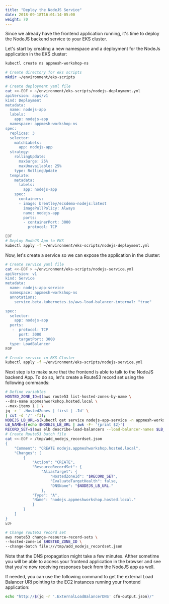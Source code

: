 ```yaml
---
title: "Deploy the NodeJS Service"
date: 2018-09-18T16:01:14-05:00
weight: 70
---
```

Since we already have the frontend application running, it's time to deploy the NodeJS backend service to your EKS cluster.


Let's start by creating a new namespace and a deployment for the NodeJs application in the EKS cluster:



```bash
kubectl create ns appmesh-workshop-ns

# Create directory for eks scripts
mkdir ~/environment/eks-scripts

# Create deployment yaml file
cat <<-EOF > ~/environment/eks-scripts/nodejs-deployment.yml
apiVersion: apps/v1
kind: Deployment
metadata:
  name: nodejs-app
  labels:
    app: nodejs-app
  namespace: appmesh-workshop-ns
spec:
  replicas: 3
  selector:
    matchLabels:
      app: nodejs-app
  strategy:
    rollingUpdate:
      maxSurge: 25%
      maxUnavailable: 25%
    type: RollingUpdate
  template:
    metadata:
      labels:
        app: nodejs-app
    spec:
      containers:
      - image: brentley/ecsdemo-nodejs:latest
        imagePullPolicy: Always
        name: nodejs-app
        ports:
        - containerPort: 3000
          protocol: TCP

EOF
# Deploy NodeJS App to EKS
kubectl apply -f ~/environment/eks-scripts/nodejs-deployment.yml
```

Now, let's create a service so we can expose the application in the cluster:

```bash
# Create service yaml file
cat <<-EOF > ~/environment/eks-scripts/nodejs-service.yml
apiVersion: v1
kind: Service
metadata:
  name: nodejs-app-service
  namespace: appmesh-workshop-ns
  annotations:
    service.beta.kubernetes.io/aws-load-balancer-internal: "true"

spec:
  selector:
    app: nodejs-app
  ports:
   -  protocol: TCP
      port: 3000
      targetPort: 3000
  type: LoadBalancer
EOF

# Create service in EKS Cluster
kubectl apply -f ~/environment/eks-scripts/nodejs-service.yml
```

Next step is to make sure that the frontend is able to talk to the NodeJS backend App. To do so, let's create a Route53 record set using the following commands:

```bash
# Define variables
HOSTED_ZONE_ID=$(aws route53 list-hosted-zones-by-name \
--dns-name appmeshworkshop.hosted.local \
--max-items 1 | \
jq -r ' .HostedZones | first | .Id' \
| cut -d '/' -f3);
NODEJS_LB_URL=$(kubectl get service nodejs-app-service -n appmesh-workshop-ns -o json | jq -r '.status.loadBalancer.ingress[].hostname')
LB_NAME=$(echo $NODEJS_LB_URL | awk -F- '{print $2}')
RECORD_SET=$(aws elb describe-load-balancers --load-balancer-names $LB_NAME | jq -r .LoadBalancerDescriptions[].CanonicalHostedZoneNameID)
# Create Route53 batch file
cat <<-EOF > /tmp/add_nodejs_recordset.json
{
    "Comment": "CREATE nodejs.appmeshworkshop.hosted.local",
    "Changes": [
        {
            "Action": "CREATE",
            "ResourceRecordSet": {
                "AliasTarget": {
                    "HostedZoneId": "$RECORD_SET",
                    "EvaluateTargetHealth": false,
                    "DNSName": "$NODEJS_LB_URL."
                },
            "Type": "A",
            "Name": "nodejs.appmeshworkshop.hosted.local."
            }
        }
    ]
}
EOF

# Change route53 record set
aws route53 change-resource-record-sets \
--hosted-zone-id $HOSTED_ZONE_ID \
--change-batch file:///tmp/add_nodejs_recordset.json
```

Note that the DNS propagation might take a few minutes. Afther sometime you will be able to access your frontend application in the browser and see that you're now receiving responses back from the NodeJS app as well.

If needed, you can use the following command to get the external Load Balancer URl pointing to the EC2 instances running your frontend application:

```bash
echo "http://$(jq -r '.ExternalLoadBalancerDNS' cfn-output.json)/"
```
